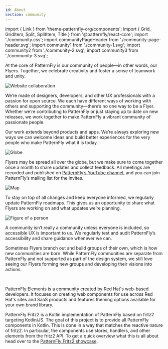 ```yaml
---
id: About
section: community
---
```


import { Link } from 'theme-patternfly-org/components';
import { Grid, GridItem, Split, SplitItem, Title } from '@patternfly/react-core';
import './community.css';
import communityPageHeader from './community-page-header.svg';
import community1 from './community-1.svg';
import community2 from './community-2.svg';
import community3 from './community-3.svg';

<div className="ws-community-page">
  <Title size="4xl" className="pf-u-mb-lg ws-page-title" headingLevel="h2">Community</Title>
  <p>At the core of PatternFly is our community of people—in other words, our Flyers. Together, we celebrate creativity and foster a sense of teamwork and unity.</p>

  <Grid sm={12} md={6} gutter="sm" className="pf-l-grid pf-m-all-12-col-on-sm pf-m-all-6-col-on-md pf-m-gutter pf-u-mt-3xl">
    <GridItem className="pf-u-pr-xl">
      <img src={communityPageHeader} alt="Website collaboration" />
    </GridItem>
    <GridItem>
      <Title size="3xl" className="ws-title" headingLevel="h3">Who we are</Title>
      <p>We’re made of designers, developers, and other UX professionals with a passion for open source. We each have different ways of working with others and supporting the community—there’s no one way to be a Flyer. Whether we’re contributing to PatternFly or just staying up to date on new releases, we work together to make PatternFly a vibrant community of passionate people.</p>
    </GridItem>
  </Grid>

  <Title size="3xl" className="pf-u-mb-sm ws-page-title pf-u-mt-3xl" headingLevel="h3">What we're building</Title>
  <p>Our work extends beyond products and apps. We’re always exploring new ways we can welcome ideas and build better experiences for the very people who make PatternFly what it is today. </p>

  <Grid sm={12} md={4} className="pf-u-my-lg pf-l-grid pf-m-all-12-col-on-sm pf-m-all-4-col-on-md pf-u-text-align-center ws-building-grid">
    <GridItem>
      <img src={community1} alt="Globe" className="ws-community-grid-img" />
      <Title size="xl" className="ws-title" headingLevel="h4">Building global connections</Title>
      <p>
        Flyers may be spread all over the globe, but we make sure to come together once a month to share updates and collect feedback. All meetings are recorded and published on <a href="https://www.youtube.com/channel/UCqLT0IEvYmb8z__9IFLSVyQ">PatternFly’s YouTube channel</a>, and you can join PatternFly’s mailing list for the invites.
      </p>
      <Title size="xl" className="ws-title" headingLevel="h4">
        <a href="https://www.redhat.com/mailman/listinfo/patternfly"><strong>Join our mailing list</strong></a>
      </Title>
    </GridItem>
    <GridItem>
      <img src={community2} alt="Map" className="ws-community-grid-img" />
      <Title size="xl" className="ws-title" headingLevel="h4">Building PatternFly roadmaps</Title>
      <p>
        To stay on top of all changes and keep everyone informed, we regularly update PatternFly roadmaps. This gives us an opportunity to share what Flyers are working on and what updates we’re planning.
      </p>
      <Title size="xl" className="ws-title" headingLevel="h4">
        <a href="https://github.com/orgs/patternfly/projects/4?fullscreen=true"><strong>Explore PatternFly roadmaps</strong></a>
      </Title>
    </GridItem>
    <GridItem>
    <img src={community3} alt="Figure of a person" className="ws-community-grid-img" />
      <Title size="xl" className="ws-title" headingLevel="h4">Building accessible experiences</Title>
      <p>
        A community isn’t really a community unless everyone is included, so accessible UX is important to us. We regularly test and audit PatternFly’s accessibility and share guidance whenever we can.
      </p>
      <Title size="xl" className="ws-title" headingLevel="h4">
      <Link to="/developer-resources/accessibility-guide">
        <strong>Read our accessibility guide</strong>
      </Link>
      </Title>
    </GridItem>
  </Grid>

  <Title size="3xl" className="pf-u-mb-sm ws-page-title pf-u-mt-3xl" headingLevel="h3">Creating new communities</Title>
  <p>Sometimes Flyers branch out and build groups of their own, which is how new communities are born. While PatternFly communities are separate from PatternFly and not supported as part of the design system, we still love seeing our Flyers forming new groups and developing their visions into actions.</p>
  <br/>

  <Title size="xl" className="pf-u-mb-sm ws-page-title pf-u-mt-xl" headingLevel="h4"><a href="https://patternflyelements.org">PatternFly Elements</a></Title>
  <p> PatternFly Elements is a community created by Red Hat's web-based developers. It focuses on creating web components for use across Red Hat's sites and SaaS products and features theming options available for your own brand library.</p>

  <Title size="xl" className="pf-u-mb-sm ws-page-title pf-u-mt-xl" headingLevel="h4"><a href="https://github.com/patternfly-kotlin/patternfly-fritz2">PatternFly Fritz2</a></Title>
  <p>PatternFly Fritz2 is a Kotlin implementation of PatternFly based on fritz2 targeting Kotlin/JS. The goal of this project is to provide all PatternFly components in Kotlin. This is done in a way that matches the reactive nature of fritz2. In particular, the components use stores, handlers, and other elements from the fritz2 API. To get a quick overview what this is all about head over to the <a href="https://patternfly-kotlin.github.io/patternfly-fritz2-showcase/#home">PatternFly Fritz2 showcase</a>.</p>
</div>
